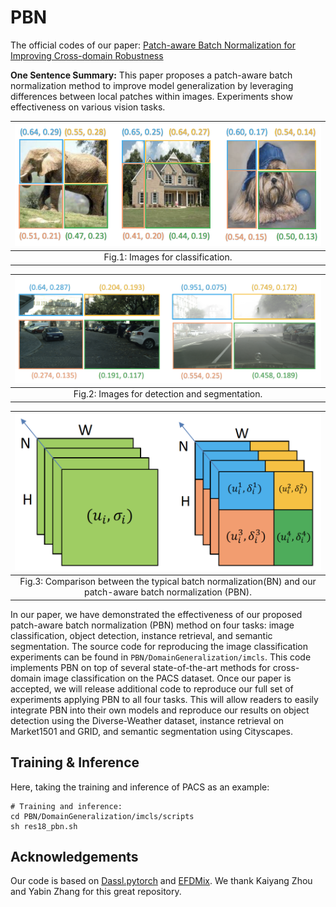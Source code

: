 # PBN
The official codes of our paper: [Patch-aware Batch Normalization for Improving Cross-domain Robustness](https://arxiv.org/abs/2304.02848)

**One Sentence Summary:** This paper proposes a patch-aware batch normalization method to improve model generalization by leveraging differences between local patches within images. Experiments show effectiveness on various vision tasks.

|                  ![img_cls.jpg](img_cls.jpg)                   |
|:---------------------------------------------------------------:|
| Fig.1: Images for classification. |


|    ![img_det.jpg](img_det.jpg)    |
|:---------------------------------:|
| Fig.2: Images for detection and segmentation. |

|                                        ![comparison.jpg](comparison.jpg)                                        |
|:------------------------------------------------------------------------------------------------------------:|
| Fig.3: Comparison between the typical batch normalization(BN) and our patch-aware batch normalization (PBN). |


In our paper, we have demonstrated the effectiveness of our proposed patch-aware batch normalization (PBN) method on four tasks: image classification, object detection, instance retrieval, and semantic segmentation. The source code for reproducing the image classification experiments can be found in `PBN/DomainGeneralization/imcls`. This code implements PBN on top of several state-of-the-art methods for cross-domain image classification on the PACS dataset. Once our paper is accepted, we will release additional code to reproduce our full set of experiments applying PBN to all four tasks. This will allow readers to easily integrate PBN into their own models and reproduce our results on object detection using the Diverse-Weather dataset, instance retrieval on Market1501 and GRID, and semantic segmentation using Cityscapes.

## Training & Inference 

Here, taking the training and inference of PACS as an example:

```shell
# Training and inference:
cd PBN/DomainGeneralization/imcls/scripts
sh res18_pbn.sh
```

## Acknowledgements
Our code is based on [Dassl.pytorch](https://github.com/KaiyangZhou/Dassl.pytorch) and [EFDMix](https://github.com/YBZh/EFDM). We thank Kaiyang Zhou and Yabin Zhang for this great repository.
